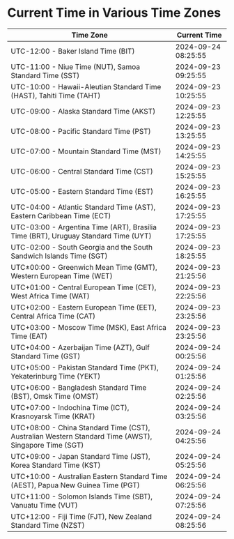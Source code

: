 # Current Time in Various Time Zones

| Time Zone | Current Time |
|-----------|--------------|
| UTC-12:00 - Baker Island Time (BIT) | 2024-09-24 08:25:55 |
| UTC-11:00 - Niue Time (NUT), Samoa Standard Time (SST) | 2024-09-23 09:25:55 |
| UTC-10:00 - Hawaii-Aleutian Standard Time (HAST), Tahiti Time (TAHT) | 2024-09-23 10:25:55 |
| UTC-09:00 - Alaska Standard Time (AKST) | 2024-09-23 12:25:55 |
| UTC-08:00 - Pacific Standard Time (PST) | 2024-09-23 13:25:55 |
| UTC-07:00 - Mountain Standard Time (MST) | 2024-09-23 14:25:55 |
| UTC-06:00 - Central Standard Time (CST) | 2024-09-23 15:25:55 |
| UTC-05:00 - Eastern Standard Time (EST) | 2024-09-23 16:25:55 |
| UTC-04:00 - Atlantic Standard Time (AST), Eastern Caribbean Time (ECT) | 2024-09-23 17:25:55 |
| UTC-03:00 - Argentina Time (ART), Brasília Time (BRT), Uruguay Standard Time (UYT) | 2024-09-23 17:25:55 |
| UTC-02:00 - South Georgia and the South Sandwich Islands Time (SGT) | 2024-09-23 18:25:55 |
| UTC±00:00 - Greenwich Mean Time (GMT), Western European Time (WET) | 2024-09-23 21:25:56 |
| UTC+01:00 - Central European Time (CET), West Africa Time (WAT) | 2024-09-23 22:25:56 |
| UTC+02:00 - Eastern European Time (EET), Central Africa Time (CAT) | 2024-09-23 23:25:56 |
| UTC+03:00 - Moscow Time (MSK), East Africa Time (EAT) | 2024-09-23 23:25:56 |
| UTC+04:00 - Azerbaijan Time (AZT), Gulf Standard Time (GST) | 2024-09-24 00:25:56 |
| UTC+05:00 - Pakistan Standard Time (PKT), Yekaterinburg Time (YEKT) | 2024-09-24 01:25:56 |
| UTC+06:00 - Bangladesh Standard Time (BST), Omsk Time (OMST) | 2024-09-24 02:25:56 |
| UTC+07:00 - Indochina Time (ICT), Krasnoyarsk Time (KRAT) | 2024-09-24 03:25:56 |
| UTC+08:00 - China Standard Time (CST), Australian Western Standard Time (AWST), Singapore Time (SGT) | 2024-09-24 04:25:56 |
| UTC+09:00 - Japan Standard Time (JST), Korea Standard Time (KST) | 2024-09-24 05:25:56 |
| UTC+10:00 - Australian Eastern Standard Time (AEST), Papua New Guinea Time (PGT) | 2024-09-24 06:25:56 |
| UTC+11:00 - Solomon Islands Time (SBT), Vanuatu Time (VUT) | 2024-09-24 07:25:56 |
| UTC+12:00 - Fiji Time (FJT), New Zealand Standard Time (NZST) | 2024-09-24 08:25:56 |
